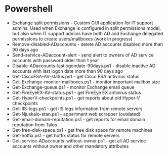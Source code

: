 # Powershell

* Exchange split permissions - Custom GUI application for IT support admins. Used when Exchange is configured in split permissions model, but also when IT support admins have both AD and Exchange delegated permissions to create users/mailboxes (work in progress)
* Remove-disabled-ADaccounts - delete AD accounts disabled more than 90 days ago
* Send-service-ADaccount-alert - send alert to owners of AD service accounts with password older than 1 year
* Disable-ADaccounts-lastlogondate-90days.ps1 - disable inactive AD accounts with last logon date more than 90 days ago
* Get-CiscoESA-AV-status.ps1 - get Cisco ESA antivirus status
* Get-Exchange-monitor-mailboxes.ps1 - monitor important mailbox size
* Get-Exchange-queue.ps1 - monitor Exchange email queue
* Get-FireEyeEX-AV-status.ps1 - get FireEye EX antivirus status
* Get-HyperV-checkpoints.ps1 - get reports about old Hyper-V checkpoints
* Get-IIS-logs.ps1 - get IIS logs information from remote servers
* Get-Njuskalo-stan.ps1 - appartment web scrapper (outdated)
* Get-email-domain-reputation.ps1 - get reports for email domain reputation from Talos
* Get-free-disk-space.ps1 - get free disk space for remote machines
* Get-hotfix.ps1 - get hotfix status for remote servers
* Get-service-ADaccounts-without-owner.ps1 - get all AD service accounts without owner and other mandatory attributes
